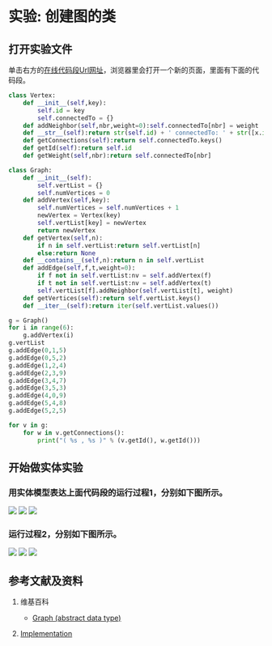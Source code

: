 # 实验: 创建图的类

## 打开实验文件

单击右方的[在线代码段Url网址](http://pythontutor.com/visualize.html#code=class%20Vertex%3A%0A%20%20%20%20def%20__init__%28self,key%29%3A%0A%20%20%20%20%20%20%20%20self.id%20%3D%20key%0A%20%20%20%20%20%20%20%20self.connectedTo%20%3D%20%7B%7D%0A%20%20%20%20def%20addNeighbor%28self,nbr,weight%3D0%29%3Aself.connectedTo%5Bnbr%5D%20%3D%20weight%0A%20%20%20%20def%20__str__%28self%29%3Areturn%20str%28self.id%29%20%2B%20'%20connectedTo%3A%20'%20%2B%20str%28%5Bx.id%20for%20x%20in%20self.connectedTo%5D%29%0A%20%20%20%20def%20getConnections%28self%29%3Areturn%20self.connectedTo.keys%28%29%0A%20%20%20%20def%20getId%28self%29%3Areturn%20self.id%0A%20%20%20%20def%20getWeight%28self,nbr%29%3Areturn%20self.connectedTo%5Bnbr%5D%0A%0Aclass%20Graph%3A%0A%20%20%20%20def%20__init__%28self%29%3A%0A%20%20%20%20%20%20%20%20self.vertList%20%3D%20%7B%7D%0A%20%20%20%20%20%20%20%20self.numVertices%20%3D%200%0A%20%20%20%20def%20addVertex%28self,key%29%3A%0A%20%20%20%20%20%20%20%20self.numVertices%20%3D%20self.numVertices%20%2B%201%0A%20%20%20%20%20%20%20%20newVertex%20%3D%20Vertex%28key%29%0A%20%20%20%20%20%20%20%20self.vertList%5Bkey%5D%20%3D%20newVertex%0A%20%20%20%20%20%20%20%20return%20newVertex%0A%20%20%20%20def%20getVertex%28self,n%29%3A%0A%20%20%20%20%20%20%20%20if%20n%20in%20self.vertList%3Areturn%20self.vertList%5Bn%5D%0A%20%20%20%20%20%20%20%20else%3Areturn%20None%0A%20%20%20%20def%20__contains__%28self,n%29%3Areturn%20n%20in%20self.vertList%0A%20%20%20%20def%20addEdge%28self,f,t,weight%3D0%29%3A%0A%20%20%20%20%20%20%20%20if%20f%20not%20in%20self.vertList%3Anv%20%3D%20self.addVertex%28f%29%0A%20%20%20%20%20%20%20%20if%20t%20not%20in%20self.vertList%3Anv%20%3D%20self.addVertex%28t%29%0A%20%20%20%20%20%20%20%20self.vertList%5Bf%5D.addNeighbor%28self.vertList%5Bt%5D,%20weight%29%0A%20%20%20%20def%20getVertices%28self%29%3Areturn%20self.vertList.keys%28%29%0A%20%20%20%20def%20__iter__%28self%29%3Areturn%20iter%28self.vertList.values%28%29%29%0A%0Ag%20%3D%20Graph%28%29%0Afor%20i%20in%20range%286%29%3A%0A%20%20%20%20g.addVertex%28i%29%0Ag.vertList%0Ag.addEdge%280,1,5%29%0Ag.addEdge%280,5,2%29%0Ag.addEdge%281,2,4%29%0Ag.addEdge%282,3,9%29%0Ag.addEdge%283,4,7%29%0Ag.addEdge%283,5,3%29%0Ag.addEdge%284,0,9%29%0Ag.addEdge%285,4,8%29%0Ag.addEdge%285,2,5%29%0A%0Afor%20v%20in%20g%3A%0A%20%20%20%20for%20w%20in%20v.getConnections%28%29%3A%0A%20%20%20%20%20%20%20%20print%28%22%28%20%25s%20,%20%25s%20%29%22%20%25%20%28v.getId%28%29,%20w.getId%28%29%29%29&cumulative=false&heapPrimitives=nevernest&mode=edit&origin=opt-frontend.js&py=3&rawInputLstJSON=%5B%5D&textReferences=false)，浏览器里会打开一个新的页面，里面有下面的代码段。

```python
class Vertex:
    def __init__(self,key):
        self.id = key
        self.connectedTo = {}
    def addNeighbor(self,nbr,weight=0):self.connectedTo[nbr] = weight
    def __str__(self):return str(self.id) + ' connectedTo: ' + str([x.id for x in self.connectedTo])
    def getConnections(self):return self.connectedTo.keys()
    def getId(self):return self.id
    def getWeight(self,nbr):return self.connectedTo[nbr]

class Graph:
    def __init__(self):
        self.vertList = {}
        self.numVertices = 0
    def addVertex(self,key):
        self.numVertices = self.numVertices + 1
        newVertex = Vertex(key)
        self.vertList[key] = newVertex
        return newVertex
    def getVertex(self,n):
        if n in self.vertList:return self.vertList[n]
        else:return None
    def __contains__(self,n):return n in self.vertList
    def addEdge(self,f,t,weight=0):
        if f not in self.vertList:nv = self.addVertex(f)
        if t not in self.vertList:nv = self.addVertex(t)
        self.vertList[f].addNeighbor(self.vertList[t], weight)
    def getVertices(self):return self.vertList.keys()
    def __iter__(self):return iter(self.vertList.values())

g = Graph()
for i in range(6):
    g.addVertex(i)
g.vertList
g.addEdge(0,1,5)
g.addEdge(0,5,2)
g.addEdge(1,2,4)
g.addEdge(2,3,9)
g.addEdge(3,4,7)
g.addEdge(3,5,3)
g.addEdge(4,0,9)
g.addEdge(5,4,8)
g.addEdge(5,2,5)

for v in g:
    for w in v.getConnections():
        print("( %s , %s )" % (v.getId(), w.getId()))
```

## 开始做实体实验

### 用实体模型表达上面代码段的运行过程1，分别如下图所示。

![](/images/章4-理解基本的数据结构/查询无序链表的数据节点/1a1.jpeg)
![](/images/章4-理解基本的数据结构/查询无序链表的数据节点/1a2.jpeg)
![](/images/章4-理解基本的数据结构/查询无序链表的数据节点/1a3.jpeg)

### 运行过程2，分别如下图所示。

![](/images/章4-理解基本的数据结构/查询无序链表的数据节点/2a1.jpeg)
![](/images/章4-理解基本的数据结构/查询无序链表的数据节点/2a2.jpeg)
![](/images/章4-理解基本的数据结构/查询无序链表的数据节点/2a3.jpeg)

## 参考文献及资料

1. 维基百科
	- [Graph (abstract data type)](https://en.wikipedia.org/wiki/Graph_(abstract_data_type)) 

2. [Implementation](https://runestone.academy/runestone/books/published/pythonds/Graphs/Implementation.htm) 